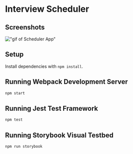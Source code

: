 # Interview Scheduler

## Screenshots
!["gif of Scheduler App"](https://im7.ezgif.com/tmp/ezgif-7-130650aea5c1.gif)

## Setup

Install dependencies with `npm install`.

## Running Webpack Development Server

```sh
npm start
```

## Running Jest Test Framework

```sh
npm test
```

## Running Storybook Visual Testbed

```sh
npm run storybook
```
